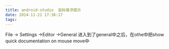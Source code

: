 ```yaml
---
title: android-studio  鼠标悬浮提示
date: 2014-11-21 17:36:17
tags:
---
```


 File -> Settings ->Editor ->General
 进入到了general中之后，在othe中把show quick documentation on mouse move中